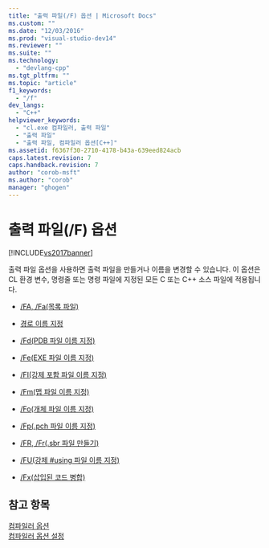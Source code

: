 ```yaml
---
title: "출력 파일(/F) 옵션 | Microsoft Docs"
ms.custom: ""
ms.date: "12/03/2016"
ms.prod: "visual-studio-dev14"
ms.reviewer: ""
ms.suite: ""
ms.technology: 
  - "devlang-cpp"
ms.tgt_pltfrm: ""
ms.topic: "article"
f1_keywords: 
  - "/f"
dev_langs: 
  - "C++"
helpviewer_keywords: 
  - "cl.exe 컴파일러, 출력 파일"
  - "출력 파일"
  - "출력 파일, 컴파일러 옵션[C++]"
ms.assetid: f6367f30-2710-4178-b43a-639eed824acb
caps.latest.revision: 7
caps.handback.revision: 7
author: "corob-msft"
ms.author: "corob"
manager: "ghogen"
---
```

# 출력 파일(/F) 옵션
[!INCLUDE[vs2017banner](../../assembler/inline/includes/vs2017banner.md)]

출력 파일 옵션을 사용하면 출력 파일을 만들거나 이름을 변경할 수 있습니다.  이 옵션은 CL 환경 변수, 명령줄 또는 명령 파일에 지정된 모든 C 또는 C\+\+ 소스 파일에 적용됩니다.  
  
-   [\/FA, \/Fa\(목록 파일\)](../../build/reference/fa-fa-listing-file.md)  
  
-   [경로 이름 지정](../../build/reference/specifying-the-pathname.md)  
  
-   [\/Fd\(PDB 파일 이름 지정\)](../../build/reference/fd-program-database-file-name.md)  
  
-   [\/Fe\(EXE 파일 이름 지정\)](../../build/reference/fe-name-exe-file.md)  
  
-   [\/FI\(강제 포함 파일 이름 지정\)](../../build/reference/fi-name-forced-include-file.md)  
  
-   [\/Fm\(맵 파일 이름 지정\)](../../build/reference/fm-name-mapfile.md)  
  
-   [\/Fo\(개체 파일 이름 지정\)](../../build/reference/fo-object-file-name.md)  
  
-   [\/Fp\(.pch 파일 이름 지정\)](../../build/reference/fp-name-dot-pch-file.md)  
  
-   [\/FR, \/Fr\(.sbr 파일 만들기\)](../../build/reference/fr-fr-create-dot-sbr-file.md)  
  
-   [\/FU\(강제 \#using 파일 이름 지정\)](../../build/reference/fu-name-forced-hash-using-file.md)  
  
-   [\/Fx\(삽입된 코드 병합\)](../../build/reference/fx-merge-injected-code.md)  
  
## 참고 항목  
 [컴파일러 옵션](../../build/reference/compiler-options.md)   
 [컴파일러 옵션 설정](../../build/reference/setting-compiler-options.md)
